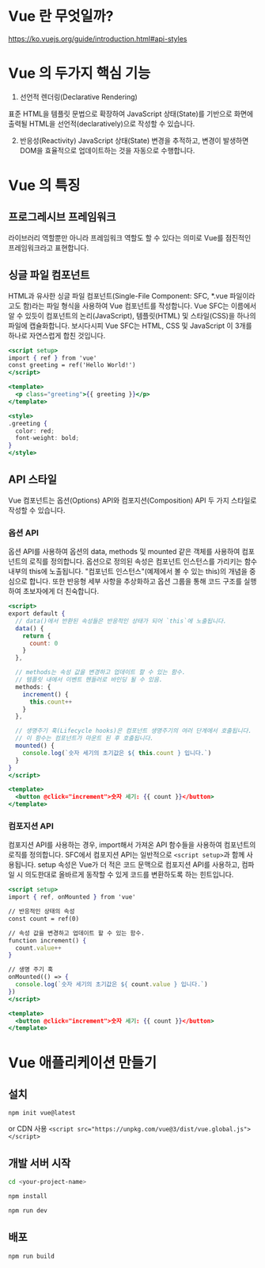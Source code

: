 # Vue 란 무엇일까?

https://ko.vuejs.org/guide/introduction.html#api-styles

# Vue 의 두가지 핵심 기능

1. 선언적 렌더링(Declarative Rendering)

표준 HTML을 템플릿 문법으로 확장하여 JavaScript 상태(State)를 기반으로 화면에 출력될 HTML을 선언적(declaratively)으로 작성할 수 있습니다.

2. 반응성(Reactivity)
   JavaScript 상태(State) 변경을 추적하고, 변경이 발생하면 DOM을 효율적으로 업데이트하는 것을 자동으로 수행합니다.

# Vue 의 특징

## 프로그레시브 프레임워크

라이브러리 역할뿐만 아니라 프레임워크 역할도 할 수 있다는 의미로 Vue를 점진적인 프레임워크라고 표현합니다.

## 싱글 파일 컴포넌트

HTML과 유사한 싱글 파일 컴포넌트(Single-File Component: SFC, \*.vue 파일이라고도 함)라는 파일 형식을 사용하여 Vue 컴포넌트를 작성합니다. Vue SFC는 이름에서 알 수 있듯이 컴포넌트의 논리(JavaScript), 템플릿(HTML) 및 스타일(CSS)을 하나의 파일에 캡슐화합니다.
보시다시피 Vue SFC는 HTML, CSS 및 JavaScript 이 3개를 하나로 자연스럽게 합친 것입니다.

```jsx
<script setup>
import { ref } from 'vue'
const greeting = ref('Hello World!')
</script>

<template>
  <p class="greeting">{{ greeting }}</p>
</template>

<style>
.greeting {
  color: red;
  font-weight: bold;
}
</style>
```

## API 스타일

Vue 컴포넌트는 옵션(Options) API와 컴포지션(Composition) API 두 가지 스타일로 작성할 수 있습니다.

### 옵션 API

옵션 API를 사용하여 옵션의 data, methods 및 mounted 같은 객체를 사용하여 컴포넌트의 로직를 정의합니다. 옵션으로 정의된 속성은 컴포넌트 인스턴스를 가리키는 함수 내부의 this에 노출됩니다.
"컴포넌트 인스턴스"(예제에서 볼 수 있는 this)의 개념을 중심으로 합니다. 또한 반응형 세부 사항을 추상화하고 옵션 그룹을 통해 코드 구조를 실행하여 초보자에게 더 친숙합니다.

```jsx
<script>
export default {
  // data()에서 반환된 속성들은 반응적인 상태가 되어 `this`에 노출됩니다.
  data() {
    return {
      count: 0
    }
  },

  // methods는 속성 값을 변경하고 업데이트 할 수 있는 함수.
  // 템플릿 내에서 이벤트 헨들러로 바인딩 될 수 있음.
  methods: {
    increment() {
      this.count++
    }
  },

  // 생명주기 훅(Lifecycle hooks)은 컴포넌트 생명주기의 여러 단계에서 호출됩니다.
  // 이 함수는 컴포넌트가 마운트 된 후 호출됩니다.
  mounted() {
    console.log(`숫자 세기의 초기값은 ${ this.count } 입니다.`)
  }
}
</script>

<template>
  <button @click="increment">숫자 세기: {{ count }}</button>
</template>
```

### 컴포지션 API

컴포지션 API를 사용하는 경우, import해서 가져온 API 함수들을 사용하여 컴포넌트의 로직를 정의합니다. SFC에서 컴포지션 API는 일반적으로 `<script setup>`과 함께 사용됩니다. setup 속성은 Vue가 더 적은 코드 문맥으로 컴포지션 API를 사용하고, 컴파일 시 의도한대로 올바르게 동작할 수 있게 코드를 변환하도록 하는 힌트입니다.

```jsx
<script setup>
import { ref, onMounted } from 'vue'

// 반응적인 상태의 속성
const count = ref(0)

// 속성 값을 변경하고 업데이트 할 수 있는 함수.
function increment() {
  count.value++
}

// 생명 주기 훅
onMounted(() => {
  console.log(`숫자 세기의 초기값은 ${ count.value } 입니다.`)
})
</script>

<template>
  <button @click="increment">숫자 세기: {{ count }}</button>
</template>
```

# Vue 애플리케이션 만들기

## 설치

`npm init vue@latest`

or CDN 사용
`<script src="https://unpkg.com/vue@3/dist/vue.global.js"></script>`

## 개발 서버 시작

```bash
cd <your-project-name>

npm install

npm run dev
```

## 배포

`npm run build`
